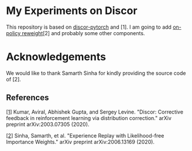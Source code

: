 # My Experiments on Discor
This repository is based on [discor-pytorch](https://github.com/ku2482/discor.pytorch) and [1]. I am going to add [on-policy reweight](https://arxiv.org/abs/2006.13169)[2] and probably some other components.

# Acknowledgements
We would like to thank Samarth Sinha for kindly providing the source code of [2].

## References
[[1]](https://arxiv.org/abs/2003.07305) Kumar, Aviral, Abhishek Gupta, and Sergey Levine. "Discor: Corrective feedback in reinforcement learning via distribution correction." arXiv preprint arXiv:2003.07305 (2020).

[[2]](https://arxiv.org/abs/2006.13169) Sinha, Samarth, et al. "Experience Replay with Likelihood-free Importance Weights." arXiv preprint arXiv:2006.13169 (2020).